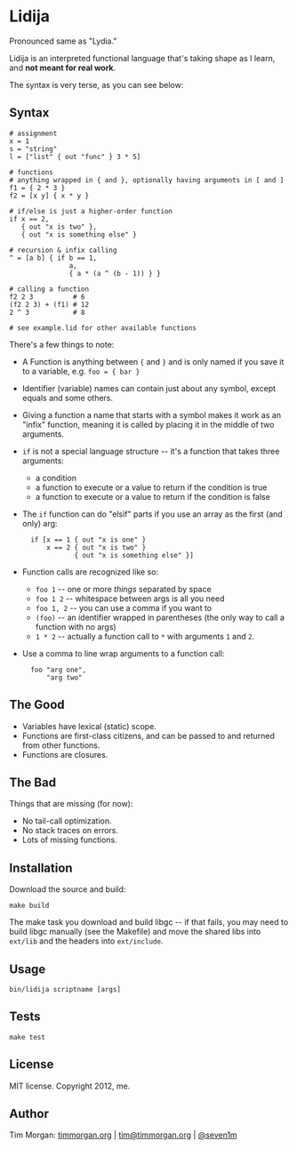 # Lidija

Pronounced same as "Lydia."

Lidija is an interpreted functional language that's taking shape as I learn, and **not meant for real work**.

The syntax is very terse, as you can see below:

## Syntax

    # assignment
    x = 1
    s = "string"
    l = ["list" { out "func" } 3 * 5]

    # functions
    # anything wrapped in { and }, optionally having arguments in [ and ]
    f1 = { 2 * 3 }
    f2 = [x y] { x * y }

    # if/else is just a higher-order function
    if x == 2,
       { out "x is two" },
       { out "x is something else" }

    # recursion & infix calling
    ^ = [a b] { if b == 1,
                   a,
                   { a * (a ^ (b - 1)) } }

    # calling a function
    f2 2 3          # 6
    (f2 2 3) + (f1) # 12
    2 ^ 3           # 8

    # see example.lid for other available functions

There's a few things to note:

* A Function is anything between `{` and `}` and is only named if you save it to a variable, e.g. `foo = { bar }`
* Identifier (variable) names can contain just about any symbol, except equals and some others.
* Giving a function a name that starts with a symbol makes it work as an "infix" function, meaning it is called by placing it in the middle of two arguments.
* `if` is not a special language structure -- it's a function that takes three arguments:
  * a condition
  * a function to execute or a value to return if the condition is true
  * a function to execute or a value to return if the condition is false
* The `if` function can do "elsif" parts if you use an array as the first (and only) arg:

        if [x == 1 { out "x is one" }
            x == 2 { out "x is two" }
                   { out "x is something else" }]

* Function calls are recognized like so:
  * `foo 1` -- one or more *things* separated by space
  * `foo 1 2` -- whitespace between args is all you need
  * `foo 1, 2` -- you can use a comma if you want to
  * `(foo)` -- an identifier wrapped in parentheses (the only way to call a function with no args)
  * `1 * 2` -- actually a function call to `*` with arguments `1` and `2`.
* Use a comma to line wrap arguments to a function call:

        foo "arg one",
            "arg two"

## The Good

* Variables have lexical (static) scope.
* Functions are first-class citizens, and can be passed to and returned from other functions.
* Functions are closures.

## The Bad

Things that are missing (for now):

* No tail-call optimization.
* No stack traces on errors.
* Lots of missing functions.

## Installation

Download the source and build:

    make build

The make task you download and build libgc -- if that fails, you may need to build libgc manually (see the Makefile) and move the shared libs into `ext/lib` and the headers into `ext/include`.

## Usage

    bin/lidija scriptname [args]

## Tests

    make test

## License

MIT license. Copyright 2012, me.

## Author

Tim Morgan: [timmorgan.org](http://timmorgan.org) | tim@timmorgan.org | [@seven1m](http://twitter.com/seven1m)

